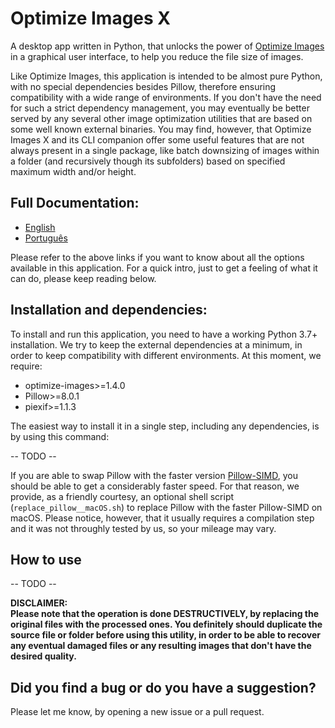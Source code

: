 # Optimize Images X
A desktop app written in Python, that unlocks the power of [Optimize Images](https://github.com/victordomingos/optimize-images) in a graphical user interface, to help you reduce the file size of images.

Like Optimize Images, this application is intended to be almost pure Python, with no special dependencies
besides Pillow, therefore ensuring compatibility with a wide range of environments. If you don't have the need
for such a strict dependency management, you may eventually be better served by any several other image optimization utilities that are based on some well known external binaries. You may find, however, that Optimize Images X and its CLI companion offer some useful features that are not always present in a single package, like batch downsizing of images within a folder (and recursively though its subfolders) based on specified maximum width and/or height.


## Full Documentation:
 * [English](https://github.com/victordomingos/optimize-images-x/blob/main/docs/docs_EN.md)
 * [Portugu&ecirc;s](https://github.com/victordomingos/optimize-images-x/blob/main/docs/docs_PT.md)

Please refer to the above links if you want to know about all the options available in this application. For a quick intro, just to get a feeling of what it can do, please keep reading below.

## Installation and dependencies:

To install and run this application, you need to have a working
Python 3.7+ installation. We try to keep the external dependencies at a minimum, in order to keep compatibility with different  environments. At this moment, we require:

  - optimize-images>=1.4.0
  - Pillow>=8.0.1
  - piexif>=1.1.3

The easiest way to install it in a single step, including any dependencies, is 
by using this command:

-- TODO --

If you are able to swap Pillow with the faster version 
[Pillow-SIMD](https://github.com/uploadcare/pillow-simd), you should be able
to get a considerably faster speed. For that reason, we provide, as a 
friendly courtesy, an optional shell script (`replace_pillow__macOS.sh`) to 
replace Pillow with the faster Pillow-SIMD on macOS. Please notice, however, 
that it usually requires a compilation step and it was not throughly tested 
by us, so your mileage may vary.


## How to use

-- TODO --


**DISCLAIMER:  
Please note that the operation is done DESTRUCTIVELY, by replacing the
original files with the processed ones. You definitely should duplicate the
source file or folder before using this utility, in order to be able to
recover any eventual damaged files or any resulting images that don't have the
desired quality.**
  
  
## Did you find a bug or do you have a suggestion?

Please let me know, by opening a new issue or a pull request.
